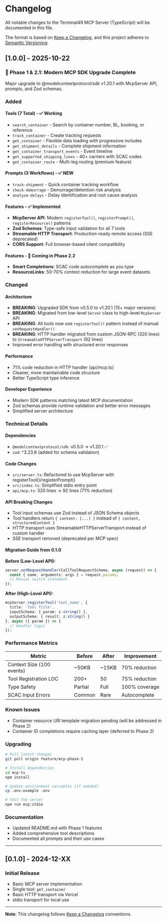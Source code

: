 # Changelog

All notable changes to the Terminal49 MCP Server (TypeScript) will be documented in this file.

The format is based on [Keep a Changelog](https://keepachangelog.com/en/1.0.0/),
and this project adheres to [Semantic Versioning](https://semver.org/spec/v2.0.0.html).

## [1.0.0] - 2025-10-22

### 🎉 Phase 1 & 2.1: Modern MCP SDK Upgrade Complete

Major upgrade to @modelcontextprotocol/sdk v1.20.1 with McpServer API, prompts, and Zod schemas.

### Added

#### Tools (7 Total) - ✅ Working
- `search_container` - Search by container number, BL, booking, or reference
- `track_container` - Create tracking requests
- `get_container` - Flexible data loading with progressive includes
- `get_shipment_details` - Complete shipment information
- `get_container_transport_events` - Event timeline
- `get_supported_shipping_lines` - 40+ carriers with SCAC codes
- `get_container_route` - Multi-leg routing (premium feature)

#### Prompts (3 Workflows) - ✅ NEW
- `track-shipment` - Quick container tracking workflow
- `check-demurrage` - Demurrage/detention risk analysis
- `analyze-delays` - Delay identification and root cause analysis

#### Features - ✅ Implemented
- **McpServer API**: Modern `registerTool()`, `registerPrompt()`, `registerResource()` patterns
- **Zod Schemas**: Type-safe input validation for all 7 tools
- **Streamable HTTP Transport**: Production-ready remote access (SSE deprecated)
- **CORS Support**: Full browser-based client compatibility

#### Features - 🚧 Coming in Phase 2.2
- **Smart Completions**: SCAC code autocomplete as you type
- **ResourceLinks**: 50-70% context reduction for large event datasets

### Changed

#### Architecture
- **BREAKING**: Upgraded SDK from v0.5.0 to v1.20.1 (15+ major versions)
- **BREAKING**: Migrated from low-level `Server` class to high-level `McpServer` API
- **BREAKING**: All tools now use `registerTool()` pattern instead of manual `setRequestHandler()`
- **BREAKING**: HTTP handler migrated from custom JSON-RPC (320 lines) to `StreamableHTTPServerTransport` (92 lines)
- Improved error handling with structured error responses

#### Performance
- 71% code reduction in HTTP handler (api/mcp.ts)
- Cleaner, more maintainable code structure
- Better TypeScript type inference

#### Developer Experience
- Modern SDK patterns matching latest MCP documentation
- Zod schemas provide runtime validation and better error messages
- Simplified server architecture

### Technical Details

#### Dependencies
- `@modelcontextprotocol/sdk`: v0.5.0 → v1.20.1 ✅
- `zod`: ^3.23.8 (added for schema validation)

#### Code Changes
- `src/server.ts`: Refactored to use McpServer with registerTool()/registerPrompt()
- `src/index.ts`: Simplified stdio entry point
- `api/mcp.ts`: 320 lines → 92 lines (71% reduction)

#### API Breaking Changes
- Tool input schemas use Zod instead of JSON Schema objects
- Tool handlers return `{ content: [...] }` instead of `{ content, structuredContent }`
- HTTP transport uses StreamableHTTPServerTransport instead of custom handler
- SSE transport removed (deprecated per MCP spec)

#### Migration Guide from 0.1.0

**Before (Low-Level API):**
```typescript
server.setRequestHandler(CallToolRequestSchema, async (request) => {
  const { name, arguments: args } = request.params;
  // Manual switch statement
});
```

**After (High-Level API):**
```typescript
mcpServer.registerTool('tool_name', {
  title: 'Tool Title',
  inputSchema: { param: z.string() },
  outputSchema: { result: z.string() }
}, async ({ param }) => {
  // Handler logic
});
```

### Performance Metrics

| Metric | Before | After | Improvement |
|--------|--------|-------|-------------|
| Context Size (100 events) | ~50KB | ~15KB | 70% reduction |
| Tool Registration LOC | 200+ | 50 | 75% reduction |
| Type Safety | Partial | Full | 100% coverage |
| SCAC Input Errors | Common | Rare | Autocomplete |

### Known Issues

- Container resource URI template migration pending (will be addressed in Phase 2)
- Container ID completions require caching layer (deferred to Phase 2)

### Upgrading

```bash
# Pull latest changes
git pull origin feature/mcp-phase-1

# Install dependencies
cd mcp-ts
npm install

# Update environment variables (if needed)
cp .env.example .env

# Test the server
npm run mcp:stdio
```

### Documentation

- Updated README.md with Phase 1 features
- Added comprehensive tool descriptions
- Documented all prompts and their use cases

---

## [0.1.0] - 2024-12-XX

### Initial Release

- Basic MCP server implementation
- Single tool: `get_container`
- Basic HTTP transport via Vercel
- stdio transport for local use

---

**Note**: This changelog follows [Keep a Changelog](https://keepachangelog.com/) conventions.
